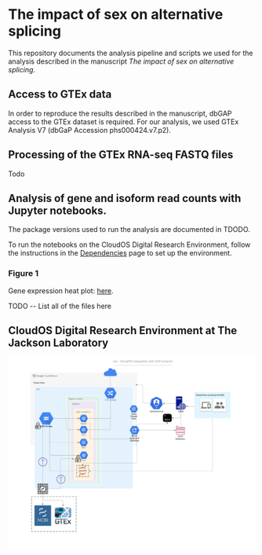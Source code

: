 # The impact of sex on alternative splicing

This repository documents the analysis pipeline and scripts we used for the analysis described in the manuscript *The impact of sex on alternative splicing*. 


## Access to GTEx data

In order to reproduce the results described in the manuscript, dbGAP access to the GTEx dataset is required. For our analysis, we used GTEx Analysis V7 (dbGaP Accession phs000424.v7.p2).

## Processing of the GTEx RNA-seq FASTQ files

Todo

## Analysis of gene and isoform read counts with Jupyter notebooks.

The package versions used to run the analysis are documented in TDODO.

To run the notebooks on the CloudOS Digital Research Environment, follow the instructions
in the [Dependencies](https://github.com/TheJacksonLaboratory/sbas/tree/master/dependencies) page to 
set up the environment.

### Figure 1
Gene expression heat plot: [here](https://github.com/TheJacksonLaboratory/sbas/blob/master/jupyter/Figure1b.ipynb).

TODO -- List all of the files here


## CloudOS Digital Research Environment at The Jackson Laboratory

![Network Diagram](assets/lifebit_diagram.jpg)
